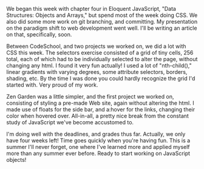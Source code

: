 We began this week with chapter four in Eloquent JavaScript, "Data Structures: Objects and Arrays," but spend most of the week doing CSS. We also did some more work on git branching, and committing. My presentation on the paradigm shift to web development went well. I'll be writing an article on that, specifically, soon.

Between CodeSchool, and two projects we worked on, we did a lot with CSS this week. The selectors exercise consisted of a grid of tiny cells, 256 total, each of which had to be individually selected to alter the page, without changing any html. I found it very fun actually! I used a lot of "nth-child()," linear gradients with varying degrees, some attribute selectors, borders, shading, etc. By the time I was done you could hardly recognize the grid I'd started with. Very proud of my work.

Zen Garden was a little simpler, and the first project we worked on, consisting of styling a pre-made Web site, again without altering the html. I made use of floats for the side bar, and a:hover for the links, changing their color when hovered over. All-in-all, a pretty nice break from the constant study of JavaScript we've become accustomed to.

I'm doing well with the deadlines, and grades thus far. Actually, we only have four weeks left! Time goes quickly when you're having fun. This is a summer I'll never forget, one where I've learned more and applied myself more than any summer ever before. Ready to start working on JavaScript objects!
